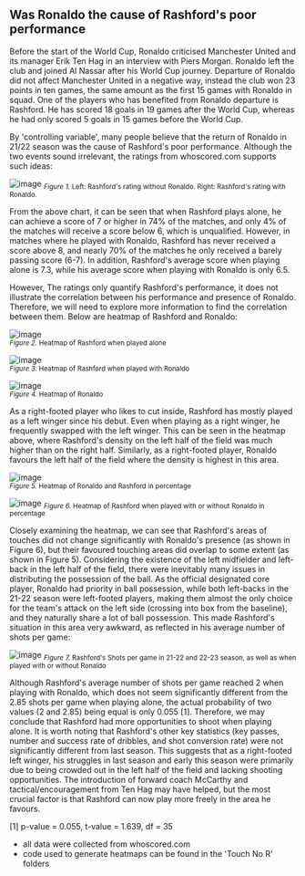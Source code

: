 ## Was Ronaldo the cause of Rashford's poor performance

Before the start of the World Cup, Ronaldo criticised Manchester United and its manager Erik Ten Hag in an interview with Piers Morgan. Ronaldo left the club and joined Al Nassar after his World Cup journey. 
Departure of Ronaldo did not affect Manchester United in a negative way, instead the club won 23 points in ten games, the same amount as the first 15 games with Ronaldo in squad. One of the players who has benefited from Ronaldo departure is Rashford. He has scored 18 goals in 19 games after the World Cup, whereas he had only scored 5 goals in 15 games before the World Cup.   

By 'controlling variable', many people believe that the return of Ronaldo in 21/22 season was the cause of Rashford's poor performance. Although the two events sound irrelevant, the ratings from whoscored.com supports such ideas:

![image](https://user-images.githubusercontent.com/122363462/224631315-7adcb350-da40-4ef2-8e51-b55fbdcb1d9e.png)
<sub>*Figure 1.* Left: Rashford's rating without Ronaldo. Right: Rashford's rating with Ronaldo. </sub>

From the above chart, it can be seen that when Rashford plays alone, he can achieve a score of 7 or higher in 74% of the matches, and only 4% of the matches will receive a score below 6, which is unqualified. However, in matches where he played with Ronaldo, Rashford has never received a score above 8, and nearly 70% of the matches he only received a barely passing score (6-7). In addition, Rashford's average score when playing alone is 7.3, while his average score when playing with Ronaldo is only 6.5.

However, The ratings only quantify Rashford's performance, it does not illustrate the correlation between his performance and presence of Ronaldo. Therefore, we will need to explore more information to find the correlation between them. Below are heatmap of Rashford and Ronaldo:

![image](https://user-images.githubusercontent.com/122363462/224698400-c77739bc-5d08-4916-9262-9a37db32cc3a.png)                                               
 <sub>*Figure 2.* Heatmap of Rashford when played alone </sub>

 ![image](https://user-images.githubusercontent.com/122363462/224699646-409bd0ac-9e48-4060-bb12-b90c27acb44d.png)                                               
<sub>*Figure 3.* Heatmap of Rashford when played with Ronaldo </sub>

![image](https://user-images.githubusercontent.com/122363462/224699827-e753f61d-ddb9-4471-b1ad-a13bcb46d293.png)                                               
<sub>*Figure 4.* Heatmap of Ronaldo </sub>

As a right-footed player who likes to cut inside, Rashford has mostly played as a left winger since his debut. Even when playing as a right winger, he frequently swapped with the left winger. This can be seen in the heatmap above, where Rashford's density on the left half of the field was much higher than on the right half. Similarly, as a right-footed player, Ronaldo favours the left half of the field where the density is highest in this area.

![image](https://user-images.githubusercontent.com/122363462/224703125-1952032d-6dea-47b9-abf9-d7d6df90fb88.png)                                             
<sub>*Figure 5.* Heatmap of Ronaldo and Rashford in percentage </sub>

![image](https://user-images.githubusercontent.com/122363462/224703408-9054d7be-e13b-4a48-900f-d9e1e7d8235c.png)                                              <sub>*Figure 6.* Heatmap of Rashford when played with or without Ronaldo in percentage </sub>

Closely examining the heatmap, we can see that Rashford's areas of touches did not change significantly with Ronaldo's presence (as shown in Figure 6), but their favoured touching areas did overlap to some extent (as shown in Figure 5). Considering the existence of the left midfielder and left-back in the left half of the field, there were inevitably many issues in distributing the possession of the ball. As the official designated core player, Ronaldo had priority in ball possession, while both left-backs in the 21-22 season were left-footed players, making them almost the only choice for the team's attack on the left side (crossing into box from the baseline), and they naturally share a lot of ball possession. This made Rashford's situation in this area very awkward, as reflected in his average number of shots per game:

![image](https://user-images.githubusercontent.com/122363462/224705799-0ac837da-b11b-4ca6-b4c3-b28aaf156f51.png)                                             <sub>*Figure 7.* Rashford's Shots per game in 21-22 and 22-23 season, as well as when played with or without Ronaldo </sub>

Although Rashford's average number of shots per game reached 2 when playing with Ronaldo, which does not seem significantly different from the 2.85 shots per game when playing alone, the actual probability of two values (2 and 2.85) being equal is only 0.055 [1]. Therefore, we may conclude that Rashford had more opportunities to shoot when playing alone. It is worth noting that Rashford's other key statistics (key passes, number and success rate of dribbles, and shot conversion rate) were not significantly different from last season. This suggests that as a right-footed left winger, his struggles in last season and early this season were primarily due to being crowded out in the left half of the field and lacking shooting opportunities. The introduction of forward coach McCarthy and tactical/encouragement from Ten Hag may have helped, but the most crucial factor is that Rashford can now play more freely in the area he favours.

[1] p-value = 0.055, t-value = 1.639, df = 35

* all data were collected from whoscored.com
* code used to generate heatmaps can be found in the 'Touch No R' folders
